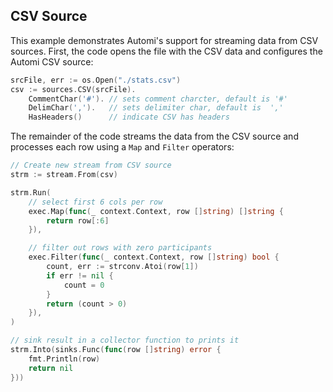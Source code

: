 ## CSV Source

This example demonstrates Automi's support for streaming data from
CSV sources. First, the code opens the file with the CSV data and
configures the Automi CSV source:

```go
srcFile, err := os.Open("./stats.csv")
csv := sources.CSV(srcFile).
	CommentChar('#'). // sets comment charcter, default is '#'
	DelimChar(',').   // sets delimiter char, default is  ','
	HasHeaders()      // indicate CSV has headers
```

The remainder of the code streams the data from the CSV source
and processes each row using a `Map` and `Filter` operators:

```go
// Create new stream from CSV source
strm := stream.From(csv)

strm.Run(
	// select first 6 cols per row
	exec.Map(func(_ context.Context, row []string) []string {
		return row[:6]
	}),

	// filter out rows with zero participants
	exec.Filter(func(_ context.Context, row []string) bool {
		count, err := strconv.Atoi(row[1])
		if err != nil {
			count = 0
		}
		return (count > 0)
	}),
)

// sink result in a collector function to prints it
strm.Into(sinks.Func(func(row []string) error {
	fmt.Println(row)
	return nil
}))
```